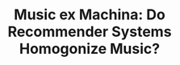 ---
title: "Music ex Machina: Do Recommender
Systems Homogonize Music?"
collection: research
permalink: /research/music-ex-machina
excerpt: 'This paper is about the number 1. The number 2 is left for future work.'
---